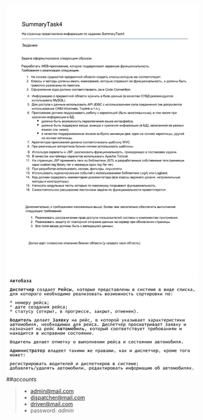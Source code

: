 ![Task](/task.png)
![Task2](/task2.png)
##*accounts*
>- admin@mail.com
>- dispatcher@mail.com
>- driver@mail.com
>  - password: *admin*